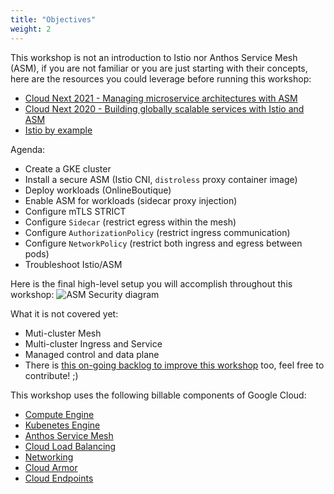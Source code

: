 ```yaml
---
title: "Objectives"
weight: 2
---
```

This workshop is not an introduction to Istio nor Anthos Service Mesh (ASM), if you are not familiar or you are just starting with their concepts, here are the resources you could leverage before running this workshop:
- [Cloud Next 2021 - Managing microservice architectures with ASM](https://youtu.be/OeevDBEDAIA)
- [Cloud Next 2020 - Building globally scalable services with Istio and ASM](https://youtu.be/clu7t0LVhcw)
- [Istio by example](https://istiobyexample.dev/)

Agenda:
- Create a GKE cluster
- Install a secure ASM (Istio CNI, `distroless` proxy container image)
- Deploy workloads (OnlineBoutique)
- Enable ASM for workloads (sidecar proxy injection)
- Configure mTLS STRICT
- Configure `Sidecar` (restrict egress within the mesh)
- Configure `AuthorizationPolicy` (restrict ingress communication)
- Configure `NetworkPolicy` (restrict both ingress and egress between pods)
- Troubleshoot Istio/ASM

Here is the final high-level setup you will accomplish throughout this workshop:
![ASM Security diagram](/images/asm-security.png)

What it is not covered yet:
- Muti-cluster Mesh
- Multi-cluster Ingress and Service
- Managed control and data plane
- There is [this on-going backlog to improve this workshop]() too, feel free to contribute! ;)

This workshop uses the following billable components of Google Cloud:
- [Compute Engine](https://cloud.google.com/compute/pricing)
- [Kubenetes Engine](https://cloud.google.com/kubernetes-engine/pricing)
- [Anthos Service Mesh](https://cloud.google.com/service-mesh/pricing)
- [Cloud Load Balancing](https://cloud.google.com/vpc/network-pricing#lb)
- [Networking](https://cloud.google.com/vpc/network-pricing)
- [Cloud Armor](https://cloud.google.com/armor/pricing)
- [Cloud Endpoints](https://cloud.google.com/endpoints/pricing)